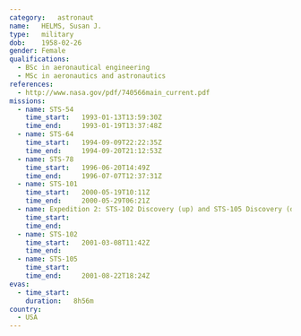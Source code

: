 ```yaml
---
category:	astronaut
name:	HELMS, Susan J.
type:	military
dob:	1958-02-26
gender:	Female
qualifications:
  - BSc in aeronautical engineering
  - MSc in aeronautics and astronautics
references:
  - http://www.nasa.gov/pdf/740566main_current.pdf
missions:
  - name: STS-54
    time_start:   1993-01-13T13:59:30Z
    time_end:     1993-01-19T13:37:48Z
  - name: STS-64
    time_start:   1994-09-09T22:22:35Z
    time_end:     1994-09-20T21:12:53Z
  - name: STS-78
    time_start:   1996-06-20T14:49Z
    time_end:     1996-07-07T12:37:31Z
  - name: STS-101
    time_start:   2000-05-19T10:11Z
    time_end:     2000-05-29T06:21Z
  - name: Expedition 2: STS-102 Discovery (up) and STS-105 Discovery (down)
    time_start:   
    time_end:     
  - name: STS-102
    time_start:   2001-03-08T11:42Z
    time_end:     
  - name: STS-105
    time_start:   
    time_end:     2001-08-22T18:24Z
evas:
  - time_start: 
    duration:   8h56m
country:
  - USA
---
```

